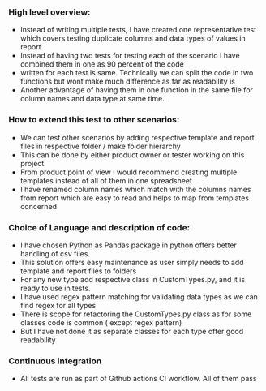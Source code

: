 ### High level overview:

* Instead of writing multiple tests, I have created one representative test which covers testing duplicate columns and data types of values in report
* Instead of having two tests for testing each of the scenario I have combined them in one as 90 percent of the code
* written for each test is same. Technically we can split the code in two functions but wont make much difference as far as readability is 
* Another advantage of having them in one function in the same file for column names and data type at same time.

### How to extend this test to other scenarios:

* We can test other scenarios by adding respective template and report files in respective folder / make folder hierarchy
* This can be done by either product owner or tester working on this project
* From product point of view I would recommend creating multiple templates instead of all of them in one spreadsheet
* I have renamed column names which match with the columns names from report which are easy to read and helps to map from templates
concerned

### Choice of Language and description of code:

* I have chosen Python as Pandas package in python offers better handling of csv files.
* This solution offers easy maintenance as user simply needs to add template and report files to folders
* For any new type add respective class in CustomTypes.py, and it is ready to use in tests.
* I have used regex pattern matching for validating data types as we can find regex for all types
* There is scope for refactoring the CustomTypes.py class as for some classes code is common ( except regex pattern)
* But I have not done it as separate classes for each type offer good readability

### Continuous integration

* All tests are run as part of Github actions CI workflow. All of them pass
